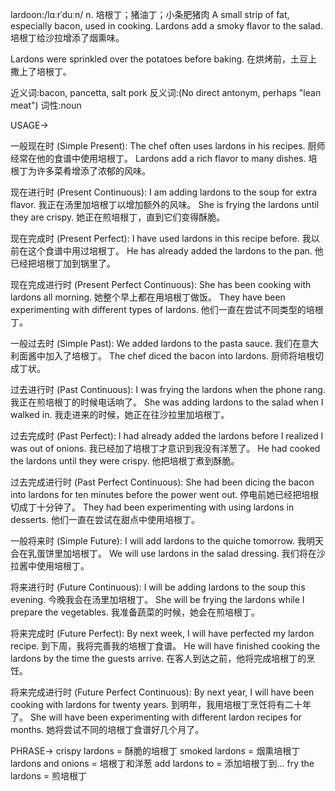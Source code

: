 lardoon:/lɑːrˈduːn/
n.
培根丁；猪油丁；小条肥猪肉
A small strip of fat, especially bacon, used in cooking.
Lardons add a smoky flavor to the salad. 培根丁给沙拉增添了烟熏味。

Lardons were sprinkled over the potatoes before baking. 在烘烤前，土豆上撒上了培根丁。

近义词:bacon, pancetta, salt pork
反义词:(No direct antonym, perhaps "lean meat")
词性:noun


USAGE->

一般现在时 (Simple Present):
The chef often uses lardons in his recipes.  厨师经常在他的食谱中使用培根丁。
Lardons add a rich flavor to many dishes. 培根丁为许多菜肴增添了浓郁的风味。

现在进行时 (Present Continuous):
I am adding lardons to the soup for extra flavor. 我正在汤里加培根丁以增加额外的风味。
She is frying the lardons until they are crispy. 她正在煎培根丁，直到它们变得酥脆。

现在完成时 (Present Perfect):
I have used lardons in this recipe before. 我以前在这个食谱中用过培根丁。
He has already added the lardons to the pan. 他已经把培根丁加到锅里了。

现在完成进行时 (Present Perfect Continuous):
She has been cooking with lardons all morning. 她整个早上都在用培根丁做饭。
They have been experimenting with different types of lardons. 他们一直在尝试不同类型的培根丁。

一般过去时 (Simple Past):
We added lardons to the pasta sauce. 我们在意大利面酱中加入了培根丁。
The chef diced the bacon into lardons. 厨师将培根切成丁状。

过去进行时 (Past Continuous):
I was frying the lardons when the phone rang. 我正在煎培根丁的时候电话响了。
She was adding lardons to the salad when I walked in. 我走进来的时候，她正在往沙拉里加培根丁。

过去完成时 (Past Perfect):
I had already added the lardons before I realized I was out of onions. 我已经加了培根丁才意识到我没有洋葱了。
He had cooked the lardons until they were crispy. 他把培根丁煮到酥脆。

过去完成进行时 (Past Perfect Continuous):
She had been dicing the bacon into lardons for ten minutes before the power went out.  停电前她已经把培根切成丁十分钟了。
They had been experimenting with using lardons in desserts. 他们一直在尝试在甜点中使用培根丁。

一般将来时 (Simple Future):
I will add lardons to the quiche tomorrow. 我明天会在乳蛋饼里加培根丁。
We will use lardons in the salad dressing. 我们将在沙拉酱中使用培根丁。

将来进行时 (Future Continuous):
I will be adding lardons to the soup this evening. 今晚我会在汤里加培根丁。
She will be frying the lardons while I prepare the vegetables. 我准备蔬菜的时候，她会在煎培根丁。

将来完成时 (Future Perfect):
By next week, I will have perfected my lardon recipe. 到下周，我将完善我的培根丁食谱。
He will have finished cooking the lardons by the time the guests arrive. 在客人到达之前，他将完成培根丁的烹饪。


将来完成进行时 (Future Perfect Continuous):
By next year, I will have been cooking with lardons for twenty years. 到明年，我用培根丁烹饪将有二十年了。
She will have been experimenting with different lardon recipes for months. 她将尝试不同的培根丁食谱好几个月了。



PHRASE->
crispy lardons = 酥脆的培根丁
smoked lardons = 烟熏培根丁
lardons and onions = 培根丁和洋葱
add lardons to = 添加培根丁到...
fry the lardons = 煎培根丁
